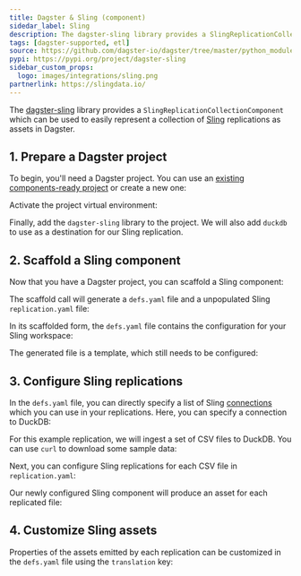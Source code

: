```yaml
---
title: Dagster & Sling (component)
sidedar_label: Sling
description: The dagster-sling library provides a SlingReplicationCollectionComponent, which can be used to represent a collection of Sling replications as assets in Dagster.
tags: [dagster-supported, etl]
source: https://github.com/dagster-io/dagster/tree/master/python_modules/libraries/dagster-sling
pypi: https://pypi.org/project/dagster-sling
sidebar_custom_props:
  logo: images/integrations/sling.png
partnerlink: https://slingdata.io/
---
```


The [dagster-sling](/api/libraries/dagster-sling) library provides a `SlingReplicationCollectionComponent` which can be used to easily represent a collection of [Sling](https://slingdata.io) replications as assets in Dagster.

## 1. Prepare a Dagster project

To begin, you'll need a Dagster project. You can use an [existing components-ready project](/guides/build/projects/moving-to-components/migrating-project) or create a new one:

<CliInvocationExample path="docs_snippets/docs_snippets/guides/components/integrations/sling-component/1-scaffold-project.txt" />

Activate the project virtual environment:

<CliInvocationExample contents="source ../.venv/bin/activate" />

Finally, add the `dagster-sling` library to the project. We will also add `duckdb` to use as a destination for our Sling replication.

<CliInvocationExample path="docs_snippets/docs_snippets/guides/components/integrations/sling-component/2-add-sling.txt" />

## 2. Scaffold a Sling component

Now that you have a Dagster project, you can scaffold a Sling component:

<CliInvocationExample path="docs_snippets/docs_snippets/guides/components/integrations/sling-component/3-scaffold-sling-component.txt" />

The scaffold call will generate a `defs.yaml` file and a unpopulated Sling `replication.yaml` file:

<CliInvocationExample path="docs_snippets/docs_snippets/guides/components/integrations/sling-component/4-tree.txt" />

In its scaffolded form, the `defs.yaml` file contains the configuration for your Sling workspace:

<CodeExample path="docs_snippets/docs_snippets/guides/components/integrations/sling-component/5-component.yaml" title="my_project/defs/sling_ingest/defs.yaml" language="yaml" />

The generated file is a template, which still needs to be configured:

<CodeExample path="docs_snippets/docs_snippets/guides/components/integrations/sling-component/6-replication.yaml" title="my_project/defs/sling_ingest/replication.yaml" language="yaml" />

## 3. Configure Sling replications

In the `defs.yaml` file, you can directly specify a list of Sling [connections](https://docs.slingdata.io/sling-platform/platform/connections) which you can use in your replications. Here, you can specify a connection to DuckDB:

<CodeExample path="docs_snippets/docs_snippets/guides/components/integrations/sling-component/9-customized-component.yaml" title="my_project/defs/sling_ingest/defs.yaml" language="yaml" />

For this example replication, we will ingest a set of CSV files to DuckDB. You can use `curl` to download some sample data:

<CliInvocationExample path="docs_snippets/docs_snippets/guides/components/integrations/sling-component/7-curl.txt" />

Next, you can configure Sling replications for each CSV file in `replication.yaml`:

<CodeExample path="docs_snippets/docs_snippets/guides/components/integrations/sling-component/8-replication.yaml" title="my_project/defs/sling_ingest/replication.yaml" language="yaml" />

Our newly configured Sling component will produce an asset for each replicated file:

<WideContent maxSize={1100}>
<CliInvocationExample path="docs_snippets/docs_snippets/guides/components/integrations/sling-component/10-list-defs.txt" />
</WideContent>

## 4. Customize Sling assets

Properties of the assets emitted by each replication can be customized in the `defs.yaml` file using the `translation` key:

<CodeExample path="docs_snippets/docs_snippets/guides/components/integrations/sling-component/11-customized-component.yaml" title="my_project/defs/sling_ingest/defs.yaml" language="yaml" />

<WideContent maxSize={1100}>
<CliInvocationExample path="docs_snippets/docs_snippets/guides/components/integrations/sling-component/12-list-defs.txt" />
</WideContent>
